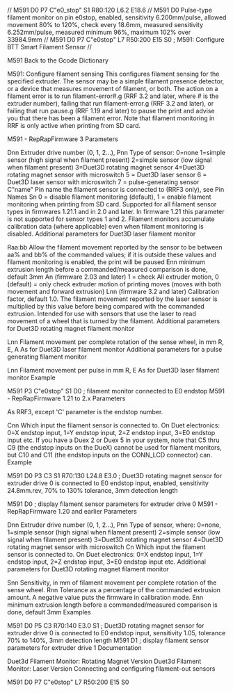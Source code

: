 //
M591 D0 P7 C"e0_stop" S1 R80:120 L6.2 E18.6
//
M591 D0
Pulse-type filament monitor on pin e0stop, enabled, sensitivity 6.200mm/pulse, allowed movement 80% to 120%, check every 18.6mm, measured sensitivity 6.252mm/pulse, measured minimum 96%, maximum 102% over 33984.9mm
//
M591 D0 P7 C"e0stop" L7 R50:200 E15 S0 ; M591: Configure BTT Smart Filament Sensor
//


M591
Back to the Gcode Dictionary

M591: Configure filament sensing
This configures filament sensing for the specified extruder. The sensor may be a simple filament presence detector, or a device that measures movement of filament, or both. The action on a filament error is to run filament-error#.g (RRF 3.2 and later, where # is the extruder number), failing that run filament-error.g (RRF 3.2 and later), or failing that run pause.g (RRF 1.19 and later) to pause the print and advise you that there has been a filament error. Note that filament monitoring in RRF is only active when printing from SD card.

M591 - RepRapFirmware 3
Parameters

Dnn Extruder drive number (0, 1, 2...),
Pnn Type of sensor:
0=none
1=simple sensor (high signal when filament present)
2=simple sensor (low signal when filament present)
3=Duet3D rotating magnet sensor
4=Duet3D rotating magnet sensor with microswitch
5 = Duet3D laser sensor
6 = Duet3D laser sensor with microswitch
7 = pulse-generating sensor
C"name" Pin name the filament sensor is connected to (RRF3 only), see Pin Names
Sn 0 = disable filament monitoring (default), 1 = enable filament monitoring when printing from SD card. Supported for all filament sensor types in firmwares 1.21.1 and in 2.0 and later. In firmware 1.21 this parameter is not supported for sensor types 1 and 2. Filament monitors accumulate calibration data (where applicable) even when filament monitoring is disabled.
Additional parameters for Duet3D laser filament monitor

Raa:bb Allow the filament movement reported by the sensor to be between aa% and bb% of the commanded values; if it is outside these values and filament monitoring is enabled, the print will be paused
Enn minimum extrusion length before a commanded/measured comparison is done, default 3mm
An (firmware 2.03 and later) 1 = check All extruder motion, 0 (default) = only check extruder motion of printing moves (moves with both movement and forward extrusion)
Lnn (firmware 3.2 and later) Calibration factor, default 1.0. The filament movement reported by the laser sensor is multiplied by this value before being compared with the commanded extrusion. Intended for use with sensors that use the laser to read movement of a wheel that is turned by the filament.
Additional parameters for Duet3D rotating magnet filament monitor

Lnn Filament movement per complete rotation of the sense wheel, in mm
R, E, A As for Duet3D laser filament monitor
Additional parameters for a pulse generating filament monitor

Lnn Filament movement per pulse in mm
R, E As for Duet3D laser filament monitor
Example

M591 P3 C"e0stop" S1   D0 ; filament monitor connected to E0 endstop
M591 - RepRapFirmware 1.21 to 2.x
Parameters

As RRF3, except 'C' parameter is the endstop number.

Cnn Which input the filament sensor is connected to. On Duet electronics: 0=X endstop input, 1=Y endstop input, 2=Z endstop input, 3=E0 endstop input etc. If you have a Duex 2 or Duex 5 in your system, note that C5 thru C9 (the endstop inputs on the DueX) cannot be used for filament monitors, but C10 and C11 (the endstop inputs on the CONN_LCD connector) can.
Example

M591 D0 P3 C3 S1 R70:130 L24.8 E3.0   ; Duet3D rotating magnet sensor for extruder drive 0 is connected to E0 endstop input, enabled, sensitivity 24.8mm.rev, 70% to 130% tolerance, 3mm detection length


M591 D0    ; display filament sensor parameters for extruder drive 0
M591 - RepRapFirmware 1.20 and earlier
Parameters

Dnn Extruder drive number (0, 1, 2...),
Pnn Type of sensor, where:
0=none,
1=simple sensor (high signal when filament present)
2=simple sensor (low signal when filament present)
3=Duet3D rotating magnet sensor
4=Duet3D rotating magnet sensor with microswitch
Cn Which input the filament sensor is connected to. On Duet electronics: 0=X endstop input, 1=Y endstop input, 2=Z endstop input, 3=E0 endstop input etc.
Additional parameters for Duet3D rotating magnet filament monitor

Snn Sensitivity, in mm of filament movement per complete rotation of the sense wheel.
Rnn Tolerance as a percentage of the commanded extrusion amount. A negative value puts the firmware in calibration mode.
Enn minimum extrusion length before a commanded/measured comparison is done, default 3mm
Examples

M591 D0 P5 C3  R70:140 E3.0 S1   ; Duet3D rotating magnet sensor for extruder drive 0 is connected to E0 endstop input, sensitivity 1.05, tolerance 70% to 140%, 3mm detection length
M591 D1 ; display filament sensor parameters for extruder drive 1
Documentation

Duet3d Filament Monitor: Rotating Magnet Version
Duet3d Filament Monitor: Laser Version
Connecting and configuring filament-out sensors

M591 D0 P7 C"e0stop" L7 R50:200 E15 S0
